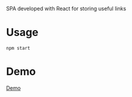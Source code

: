 SPA developed with React for storing useful links

Usage
================
```
npm start
```
Demo
================
[Demo](https://luispuentesvega.github.io/useful-links/)
